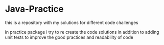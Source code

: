 # Java-Practice
this is a repository with my solutions for different code challenges

in practice package i try to re create the code solutions in addition to adding unit tests to improve the good practices and readability of code
